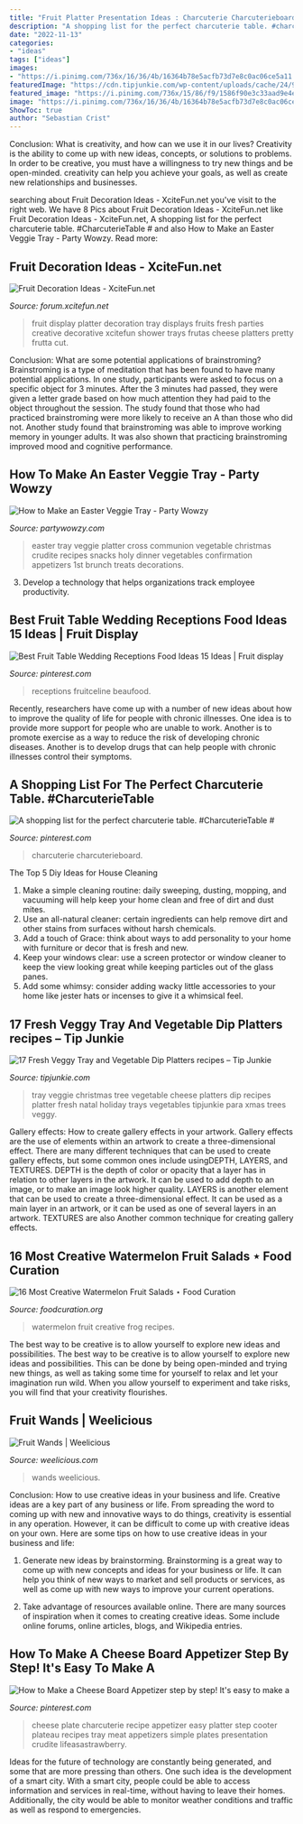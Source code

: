 ```yaml
---
title: "Fruit Platter Presentation Ideas : Charcuterie Charcuterieboard"
description: "A shopping list for the perfect charcuterie table. #charcuterietable #"
date: "2022-11-13"
categories:
- "ideas"
tags: ["ideas"]
images:
- "https://i.pinimg.com/736x/16/36/4b/16364b78e5acfb73d7e8c0ac06ce5a11.jpg"
featuredImage: "https://cdn.tipjunkie.com/wp-content/uploads/cache/24/9f/249fe7e0fce8814f1e28b543b55dc64e.jpg"
featured_image: "https://i.pinimg.com/736x/15/86/f9/1586f90e3c33aad9e4ef276e9c60aa78.jpg"
image: "https://i.pinimg.com/736x/16/36/4b/16364b78e5acfb73d7e8c0ac06ce5a11.jpg"
ShowToc: true
author: "Sebastian Crist"
---
```



Conclusion: What is creativity, and how can we use it in our lives?
Creativity is the ability to come up with new ideas, concepts, or solutions to problems. In order to be creative, you must have a willingness to try new things and be open-minded. creativity can help you achieve your goals, as well as create new relationships and businesses.

	

		
searching about Fruit Decoration Ideas - XciteFun.net you've visit to the right web. We have 8 Pics about Fruit Decoration Ideas - XciteFun.net like Fruit Decoration Ideas - XciteFun.net, A shopping list for the perfect charcuterie table. #CharcuterieTable # and also How to Make an Easter Veggie Tray - Party Wowzy. Read more:
		
    
## Fruit Decoration Ideas - XciteFun.net

<img loading=lazy src="http://img.xcitefun.net/users/2015/07/384739,xcitefun-11800174-769648409857083-645998975995257.jpg" onerror="this.onerror=null;this.src='https://tse2.mm.bing.net/th?id=OIP.0-C3_4kzASSmBvJ4t5FCEAHaKs&amp;pid=15.1';" alt="Fruit Decoration Ideas - XciteFun.net">

_Source: forum.xcitefun.net_

>fruit display platter decoration tray displays fruits fresh parties creative decorative xcitefun shower trays frutas cheese platters pretty frutta cut. 

	

Conclusion: What are some potential applications of brainstroming?
Brainstroming is a type of meditation that has been found to have many potential applications. In one study, participants were asked to focus on a specific object for 3 minutes. After the 3 minutes had passed, they were given a letter grade based on how much attention they had paid to the object throughout the session. The study found that those who had practiced brainstroming were more likely to receive an A than those who did not. Another study found that brainstroming was able to improve working memory in younger adults. It was also shown that practicing brainstroming improved mood and cognitive performance.

    
## How To Make An Easter Veggie Tray - Party Wowzy

<img loading=lazy src="https://partywowzy.com/wp-content/uploads/2020/01/How-to-Make-an-Easter-Veggie-Tray-8.jpg" onerror="this.onerror=null;this.src='https://tse1.mm.bing.net/th?id=OIP.rVJHrheMimBwYOtpwHwtUAHaNK&amp;pid=15.1';" alt="How to Make an Easter Veggie Tray - Party Wowzy">

_Source: partywowzy.com_

>easter tray veggie platter cross communion vegetable christmas crudite recipes snacks holy dinner vegetables confirmation appetizers 1st brunch treats decorations. 

	

3. Develop a technology that helps organizations track employee productivity. 

    
## Best Fruit Table Wedding Receptions Food Ideas 15 Ideas | Fruit Display

<img loading=lazy src="https://i.pinimg.com/736x/15/86/f9/1586f90e3c33aad9e4ef276e9c60aa78.jpg" onerror="this.onerror=null;this.src='https://tse2.mm.bing.net/th?id=OIP.jGAoM8uY0e7_xs1Bwn1C7gAAAA&amp;pid=15.1';" alt="Best Fruit Table Wedding Receptions Food Ideas 15 Ideas | Fruit display">

_Source: pinterest.com_

>receptions fruitceline beaufood. 

	

Recently, researchers have come up with a number of new ideas about how to improve the quality of life for people with chronic illnesses. One idea is to provide more support for people who are unable to work. Another is to promote exercise as a way to reduce the risk of developing chronic diseases. Another is to develop drugs that can help people with chronic illnesses control their symptoms.

    
## A Shopping List For The Perfect Charcuterie Table. #CharcuterieTable #

<img loading=lazy src="https://i.pinimg.com/736x/f2/b5/3f/f2b53ffe021401824d94f9509819e6d8.jpg" onerror="this.onerror=null;this.src='https://tse1.mm.bing.net/th?id=OIP.UD1VBayijfaslfwZWSn2ggHaLl&amp;pid=15.1';" alt="A shopping list for the perfect charcuterie table. #CharcuterieTable #">

_Source: pinterest.com_

>charcuterie charcuterieboard. 

	

The Top 5 Diy Ideas for House Cleaning
1. Make a simple cleaning routine: daily sweeping, dusting, mopping, and vacuuming will help keep your home clean and free of dirt and dust mites.
2. Use an all-natural cleaner: certain ingredients can help remove dirt and other stains from surfaces without harsh chemicals.
3. Add a touch of Grace: think about ways to add personality to your home with furniture or decor that is fresh and new.
4. Keep your windows clear: use a screen protector or window cleaner to keep the view looking great while keeping particles out of the glass panes.
5. Add some whimsy: consider adding wacky little accessories to your home like jester hats or incenses to give it a whimsical feel.

    
## 17 Fresh Veggy Tray And Vegetable Dip Platters recipes – Tip Junkie

<img loading=lazy src="https://cdn.tipjunkie.com/wp-content/uploads/cache/24/9f/249fe7e0fce8814f1e28b543b55dc64e.jpg" onerror="this.onerror=null;this.src='https://tse4.mm.bing.net/th?id=OIP.71r99FPiw-Ba36fd4_j7fQHaLH&amp;pid=15.1';" alt="17 Fresh Veggy Tray and Vegetable Dip Platters recipes – Tip Junkie">

_Source: tipjunkie.com_

>tray veggie christmas tree vegetable cheese platters dip recipes platter fresh natal holiday trays vegetables tipjunkie para xmas trees veggy. 

	

Gallery effects: How to create gallery effects in your artwork.
Gallery effects are the use of elements within an artwork to create a three-dimensional effect. There are many different techniques that can be used to create gallery effects, but some common ones include usingDEPTH, LAYERS, and TEXTURES.
 DEPTH is the depth of color or opacity that a layer has in relation to other layers in the artwork. It can be used to add depth to an image, or to make an image look higher quality. LAYERS is another element that can be used to create a three-dimensional effect. It can be used as a main layer in an artwork, or it can be used as one of several layers in an artwork. TEXTURES are also Another common technique for creating gallery effects.

    
## 16 Most Creative Watermelon Fruit Salads ⋆ Food Curation

<img loading=lazy src="http://foodcuration.org/wp-content/uploads/2016/07/img_3446-683x1024.jpg" onerror="this.onerror=null;this.src='https://tse2.mm.bing.net/th?id=OIP.xiR1zqHYaHi-divp46IVDgHaLG&amp;pid=15.1';" alt="16 Most Creative Watermelon Fruit Salads ⋆ Food Curation">

_Source: foodcuration.org_

>watermelon fruit creative frog recipes. 

	

The best way to be creative is to allow yourself to explore new ideas and possibilities.
The best way to be creative is to allow yourself to explore new ideas and possibilities. This can be done by being open-minded and trying new things, as well as taking some time for yourself to relax and let your imagination run wild. When you allow yourself to experiment and take risks, you will find that your creativity flourishes.

    
## Fruit Wands | Weelicious

<img loading=lazy src="https://weelicious.com/imager/weelicious_com/wp-content/uploads/2012/03/Fruit-Wands_4bc69d0481021c299b9329d2b470c61d.jpg" onerror="this.onerror=null;this.src='https://tse3.mm.bing.net/th?id=OIP.5CwfPEMPv1X_bMk9ahcYhwHaJ4&amp;pid=15.1';" alt="Fruit Wands | Weelicious">

_Source: weelicious.com_

>wands weelicious. 

	

Conclusion: How to use creative ideas in your business and life.
Creative ideas are a key part of any business or life. From spreading the word to coming up with new and innovative ways to do things, creativity is essential in any operation. However, it can be difficult to come up with creative ideas on your own. Here are some tips on how to use creative ideas in your business and life: 
1) Generate new ideas by brainstorming. Brainstorming is a great way to come up with new concepts and ideas for your business or life. It can help you think of new ways to market and sell products or services, as well as come up with new ways to improve your current operations. 

2) Take advantage of resources available online. There are many sources of inspiration when it comes to creating creative ideas. Some include online forums, online articles, blogs, and Wikipedia entries.

    
## How To Make A Cheese Board Appetizer Step By Step! It&#039;s Easy To Make A

<img loading=lazy src="https://i.pinimg.com/736x/16/36/4b/16364b78e5acfb73d7e8c0ac06ce5a11.jpg" onerror="this.onerror=null;this.src='https://tse3.mm.bing.net/th?id=OIP.-POaQItqeVVNbsRqxHPa6AHaLH&amp;pid=15.1';" alt="How to Make a Cheese Board Appetizer step by step! It&#039;s easy to make a">

_Source: pinterest.com_

>cheese plate charcuterie recipe appetizer easy platter step cooter plateau recipes tray meat appetizers simple plates presentation crudite lifeasastrawberry. 

	

Ideas for the future of technology are constantly being generated, and some that are more pressing than others. One such idea is the development of a smart city. With a smart city, people could be able to access information and services in real-time, without having to leave their homes. Additionally, the city would be able to monitor weather conditions and traffic as well as respond to emergencies.

